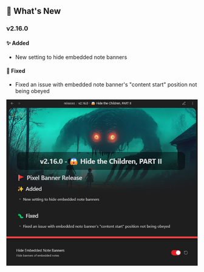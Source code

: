 ## 🎉 What's New

### v2.16.0
#### ✨ Added
- New setting to hide embedded note banners

#### 🐛 Fixed
- Fixed an issue with embedded note banner's "content start" position not being obeyed


[![screenshot](https://raw.githubusercontent.com/jparkerweb/ref/refs/heads/main/equill-labs/pixel-banner/pixel-banner-v2.16.0.jpg)](https://raw.githubusercontent.com/jparkerweb/ref/refs/heads/main/equill-labs/pixel-banner/pixel-banner-v2.16.0.jpg)
